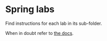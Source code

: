 Spring labs
==

Find instructions for each lab in its sub-folder.

When in doubt refer to [the docs][1].

 [1]: http://docs.spring.io/spring/docs/3.2.4.RELEASE/spring-framework-reference/html/
